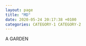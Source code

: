 ```yaml
---
layout: page
title: "MD"
date: 2020-05-24 20:17:38 +0100
categories: CATEGORY-1 CATEGORY-2
---
```


A GARDEN